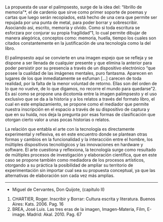 La propuesta de usar el palimpsesto, surge de la idea del: “librillo de memoria”*, el de cardenio que sirve como primer soporte de poemas y cartas que luego serán recopiados, está hecho de una cera que permite ser repujada por una punta de metal, para poder borrar y sobrescribir. Asociando así, escrito, memoria y olvido. Como si toda escritura se esforzara por conjurar su propia fragilidad”1, lo cual permite dibujar de manera alegórica, conceptos como: memoria, huella, tiempo los cuales son citados constantemente en la justificación de una tecnología como la del libro. 

El palimpsesto aquí se convierte en una imagen espejo que se refleja y se dispone a ser llenada de cualquier presente y que elimina la anterior para poder persistir por su presencia a través de un dispositivo electrónico “que posee la cualidad de las imágenes mentales, puro fantasma. Aparecen en lugares de los que inmediatamente se esfuman […] carecen de toda realidad, por la falta de la menor voluntad de retorno. Ellas son del orden de lo que no vuelve, de lo que digamos, no recorre el mundo para quedarse”2. Es así como se propone una dicotomía entre la imagen palimpsesto y el uso exclusivo que se da a la historia y a los relatos a través del formato libro, el cual en este emplazamiento, se propone como el mediador que permite nuestra inscripción en el espacio a través de su dispositivo de captura y que en su huida, nos deja la pregunta por esas formas de clasificación que otorgan cierto valor a unas pocas historias o relatos. 

La relación que entabla el arte con la tecnología es directamente experimental y reflexiva, es en este encuentro donde se plantean otras formas y cambios en la funcionalidad y la interacción entre el hombre, los múltiples dispositivos tecnológicos y las innovaciones en hardware y software. El arte cuestiona y reflexiona, la tecnología surge como resultado de múltiples procesos de investigación y elaboración científica, que en este caso se propone también como mediadora de los procesos artísticos, otorgando a su práctica la posibilidad de ampliar su territorio de experimentación sin importar cual sea su propuesta conceptual, ya que las alternativas de elaboración son cada vez más amplias. 

------------------------------ 
* Miguel de Cervantes, Don Quijote, (capítulo II)
1. CHARTIER, Roger. Inscribir y Borrar: Cultura escrita y literatura. Buenos Aires: Kats. 2006. Pag. 16 
2. BREA, José Luis. Las tres eras de la imagen, Imagen-Materia, Film, E-image. Madrid: Akal. 2010. Pag. 67
